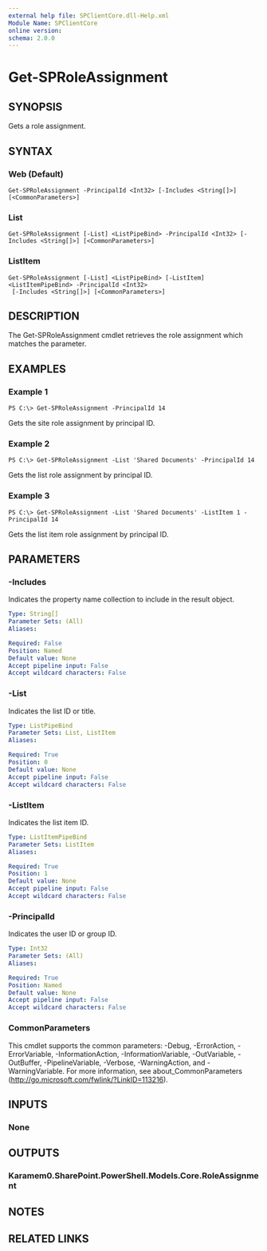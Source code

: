 ```yaml
---
external help file: SPClientCore.dll-Help.xml
Module Name: SPClientCore
online version:
schema: 2.0.0
---
```


# Get-SPRoleAssignment

## SYNOPSIS
Gets a role assignment.

## SYNTAX

### Web (Default)
```
Get-SPRoleAssignment -PrincipalId <Int32> [-Includes <String[]>] [<CommonParameters>]
```

### List
```
Get-SPRoleAssignment [-List] <ListPipeBind> -PrincipalId <Int32> [-Includes <String[]>] [<CommonParameters>]
```

### ListItem
```
Get-SPRoleAssignment [-List] <ListPipeBind> [-ListItem] <ListItemPipeBind> -PrincipalId <Int32>
 [-Includes <String[]>] [<CommonParameters>]
```

## DESCRIPTION
The Get-SPRoleAssignment cmdlet retrieves the role assignment which matches the parameter.

## EXAMPLES

### Example 1
```
PS C:\> Get-SPRoleAssignment -PrincipalId 14
```

Gets the site role assignment by principal ID.

### Example 2
```
PS C:\> Get-SPRoleAssignment -List 'Shared Documents' -PrincipalId 14
```

Gets the list role assignment by principal ID.

### Example 3
```
PS C:\> Get-SPRoleAssignment -List 'Shared Documents' -ListItem 1 -PrincipalId 14
```

Gets the list item role assignment by principal ID.

## PARAMETERS

### -Includes
Indicates the property name collection to include in the result object.

```yaml
Type: String[]
Parameter Sets: (All)
Aliases:

Required: False
Position: Named
Default value: None
Accept pipeline input: False
Accept wildcard characters: False
```

### -List
Indicates the list ID or title.

```yaml
Type: ListPipeBind
Parameter Sets: List, ListItem
Aliases:

Required: True
Position: 0
Default value: None
Accept pipeline input: False
Accept wildcard characters: False
```

### -ListItem
Indicates the list item ID.

```yaml
Type: ListItemPipeBind
Parameter Sets: ListItem
Aliases:

Required: True
Position: 1
Default value: None
Accept pipeline input: False
Accept wildcard characters: False
```

### -PrincipalId
Indicates the user ID or group ID.

```yaml
Type: Int32
Parameter Sets: (All)
Aliases:

Required: True
Position: Named
Default value: None
Accept pipeline input: False
Accept wildcard characters: False
```

### CommonParameters
This cmdlet supports the common parameters: -Debug, -ErrorAction, -ErrorVariable, -InformationAction, -InformationVariable, -OutVariable, -OutBuffer, -PipelineVariable, -Verbose, -WarningAction, and -WarningVariable.
For more information, see about_CommonParameters (http://go.microsoft.com/fwlink/?LinkID=113216).

## INPUTS

### None
## OUTPUTS

### Karamem0.SharePoint.PowerShell.Models.Core.RoleAssignment
## NOTES

## RELATED LINKS
